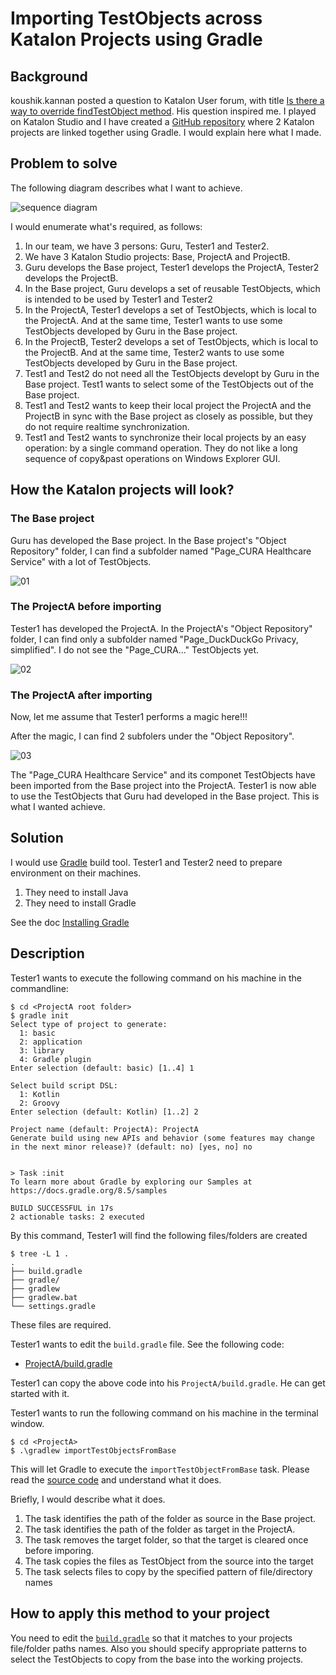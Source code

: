 # Importing TestObjects across Katalon Projects using Gradle

## Background

koushik.kannan posted a question to Katalon User forum, with title [Is there a way to override findTestObject method](https://forum.katalon.com/t/is-there-a-way-to-override-findtestobject-method/142370). His question inspired me. I played on Katalon Studio and I have created a [GitHub repository](https://github.com/kazurayam/ImportingTestObjectsAcrossKatalonProjectsUsingGradle) where 2 Katalon projects are linked together using Gradle. I would explain here what I made.

## Problem to solve

The following diagram describes what I want to achieve.

![sequence diagram](https://kazurayam.github.io/ImportingTestObjectsAcrossKatalonProjectsUsingGradle/diagrams/out/sequence/sequence.png)

I would enumerate what's required, as follows:

1. In our team, we have 3 persons: Guru, Tester1 and Tester2.
2. We have 3 Katalon Studio projects: Base, ProjectA and ProjectB.
3. Guru develops the Base project, Tester1 develops the ProjectA, Tester2 develops the ProjectB.
4. In the Base project, Guru develops a set of reusable TestObjects, which is intended to be used by Tester1 and Tester2
5. In the ProjectA, Tester1 develops a set of TestObjects, which is local to the ProjectA. And at the same time, Tester1 wants to use some TestObjects developed by Guru in the Base project.
6. In the ProjectB, Tester2 develops a set of TestObjects, which is local to the ProjectB. And at the same time, Tester2 wants to use some TestObjects developed by Guru in the Base project.
7. Test1 and Test2 do not need all the TestObjects developt by Guru in the Base project. Test1 wants to select some of the TestObjects out of the Base project.
8. Test1 and Test2 wants to keep their local project the ProjectA and the ProjectB in sync with the Base project as closely as possible, but they do not require realtime synchronization.
9. Test1 and Test2 wants to synchronize their local projects by an easy operation: by a single command operation. They do not like a long sequence of copy&past operations on Windows Explorer GUI.

## How the Katalon projects will look?

### The Base project
Guru has developed the Base project. In the Base project's "Object Repository" folder, I can find a subfolder named "Page_CURA Healthcare Service" with a lot of TestObjects.

![01](https://kazurayam.github.io/ImportingTestObjectsAcrossKatalonProjectsUsingGradle/images/01BaseProject.png)

### The ProjectA before importing

Tester1 has developed the ProjectA. In the ProjectA's "Object Repository" folder, I can find only a subfolder named "Page_DuckDuckGo Privacy, simplified". I do not see the "Page_CURA..." TestObjects yet.

![02](https://kazurayam.github.io/ImportingTestObjectsAcrossKatalonProjectsUsingGradle/images/02ProjectA_before_import.png)

### The ProjectA after importing

Now, let me assume that Tester1 performs a magic here!!!

After the magic, I can find 2 subfolers under the "Object Repository".

![03](https://kazurayam.github.io/ImportingTestObjectsAcrossKatalonProjectsUsingGradle/images/03ProjectA_after_import.png)

The "Page_CURA Healthcare Service" and its componet TestObjects have been imported from the Base project into the ProjectA. Tester1 is now able to use the TestObjects that Guru had developed in the Base project. This is what I wanted achieve.

## Solution

I would use [Gradle](https://gradle.org/) build tool. Tester1 and Tester2 need to prepare environment on their machines.

1. They need to install Java
2. They need to install Gradle

See the doc [Installing Gradle](https://docs.gradle.org/current/userguide/installation.html#installation)

## Description

Tester1 wants to execute the following command on his machine in the commandline:

```
$ cd <ProjectA root folder>
$ gradle init
Select type of project to generate:
  1: basic
  2: application
  3: library
  4: Gradle plugin
Enter selection (default: basic) [1..4] 1

Select build script DSL:
  1: Kotlin
  2: Groovy
Enter selection (default: Kotlin) [1..2] 2

Project name (default: ProjectA): ProjectA
Generate build using new APIs and behavior (some features may change in the next minor release)? (default: no) [yes, no] no


> Task :init
To learn more about Gradle by exploring our Samples at https://docs.gradle.org/8.5/samples

BUILD SUCCESSFUL in 17s
2 actionable tasks: 2 executed
```

By this command, Tester1 will find the following files/folders are created

```
$ tree -L 1 .
.
├── build.gradle
├── gradle/
├── gradlew
├── gradlew.bat
└── settings.gradle
```

These files are required.

Tester1 wants to edit the `build.gradle` file. See the following code:

- [ProjectA/build.gradle](https://github.com/kazurayam/ImportingTestObjectsAcrossKatalonProjectsUsingGradle/blob/master/ProjectA/build.gradle)

Tester1 can copy the above code into his `ProjectA/build.gradle`. He can get started with it.

Tester1 wants to run the following command on his machine in the terminal window.

```
$ cd <ProjectA>
$ .\gradlew importTestObjectsFromBase
```

This will let Gradle to execute the `importTestObjectFromBase` task. Please read the [source code](https://github.com/kazurayam/ImportingTestObjectsAcrossKatalonProjectsUsingGradle/blob/master/ProjectA/build.gradle) and understand what it does.

Briefly, I would describe what it does.

1. The task identifies the path of the folder as source in the Base project.
2. The task identifies the path of the folder as target in the ProjectA.
3. The task removes the target folder, so that the target is cleared once before imporing.
4. The task copies the files as TestObject from the source into the target
5. The task selects files to copy by the specified pattern of file/directory names

## How to apply this method to your project

You need to edit the [`build.gradle`](https://github.com/kazurayam/ImportingTestObjectsAcrossKatalonProjectsUsingGradle/blob/master/ProjectA/build.gradle) so that it matches to your projects file/folder paths names. Also you should specify appropriate patterns to select the TestObjects to copy from the base into the working projects.
